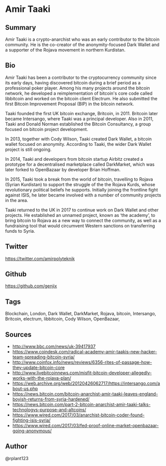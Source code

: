 # Amir Taaki

## Summary
Amir Taaki is a crypto-anarchist who was an early contributor to the bitcoin community. He is the co-creator of the anonymity-focused Dark Wallet and a supporter of the Rojava movement in northern Kurdistan.

## Bio
Amir Taaki has been a contributor to the cryptocurrency community since its early days, having discovered bitcoin during a brief period as a professional poker player. Among his many projects around the bitcoin network, he developed a reimplementation of bitcoin's core code called libbitcoin and worked on the bitcoin client Electrum. He also submitted the first Bitcoin Improvement Proposal (BIP) in the bitcoin network.

Taaki founded the first UK bitcoin exchange, Britcoin, in 2011. Britcoin later became Intersango, where Taaki was a principal developer. Also in 2011, Taaki and Donald Norman established the Bitcoin Consultancy, a group focused on bitcoin project development.

In 2013, together with Cody Wilson, Taaki created Dark Wallet, a bitcoin wallet focused on anonymity. According to Taaki, the wider Dark Wallet project is still ongoing.

In 2014, Taaki and developers from bitcoin startup Airbitz created a prototype for a decentralised marketplace called DarkMarket, which was later forked to OpenBazaar by developer Brian Hoffman.

In 2015, Taaki took a break from the world of bitcoin, travelling to Rojava (Syrian Kurdistan) to support the struggle of the the Rojava Kurds, whose revolutionary political beliefs he supports. Initially joining the frontline fight against ISIS, he later became involved with a number of community projects in the area. 

Taaki returned to the UK in 2017 to continue work on Dark Wallet and other projects. He established an unnamed project, known as ‘the academy’, to bring bitcoin to Rojava as a new way to connect the community, as well as a fundraising tool that would circumvent Western sanctions on transferring funds to Syria.

## Twitter
https://twitter.com/amirpolyteknik

## Github
https://github.com/genjix

## Tags
Blockchain, London, Dark Wallet, DarkMarket, Rojava, bitcoin, Intersango, Britcoin, electrum, libbitcoin, Cody Wilson, OpenBazaar,

## Sources
- http://www.bbc.com/news/uk-39417937
- https://www.coindesk.com/radical-academy-amir-taakis-new-hacker-team-spreading-bitcoin-syria/
- http://www.coinfox.info/news/reviews/6356-rites-of-passage-how-they-update-bitcoin-core
- http://www.livebitcoinnews.com/misfit-bitcoin-developer-allegedly-works-with-the-rojava-plan/
- https://web.archive.org/web/20120426062717/https://intersango.com/about-us.php
- https://news.bitcoin.com/bitcoin-anarchist-amir-taaki-leaves-england-boyish-returns-from-syria-hardened/
- https://news.bitcoin.com/part-2-bitcoin-anarchist-amir-taaki-talks-technologys-purpose-and-altcoins/
- https://www.wired.com/2017/03/anarchist-bitcoin-coder-found-fighting-isis-syria/
- https://www.wired.com/2017/03/fed-proof-online-market-openbazaar-going-anonymous/

## Author
@rplant123
